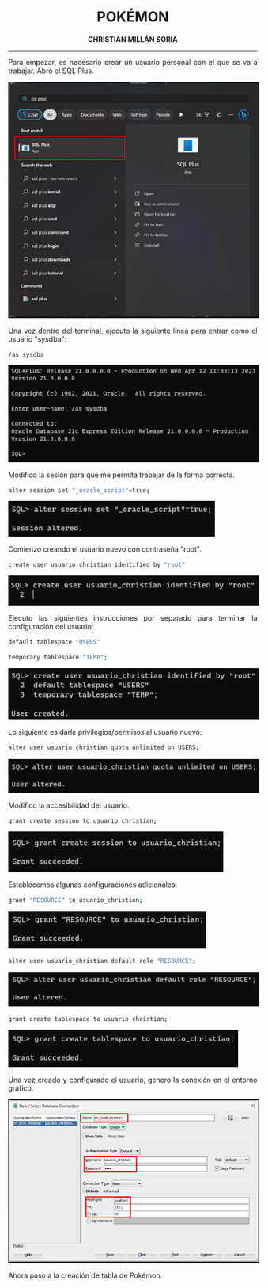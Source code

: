 <style>
  h1, h4{
    text-align: center;
    font-weight: bold;
    border: none;
    margin-bottom: 0px;
  }

  p{
    text-align: justify;
  }

  img{
    border: 2px solid black;
  }

  #ex{
    border: none;
  }
</style>

<h1>POKÉMON</h1>

<h4>CHRISTIAN MILLÁN SORIA</h4>

<hr>

<p>Para empezar, es necesario crear un usuario personal con el que se va a trabajar. Abro el SQL Plus.</p>

<img src="img/1.png">

<p>Una vez dentro del terminal, ejecuto la siguiente línea para entrar como el usuario "sysdba":</p>

```bash
/as sysdba
```

<img src="img/2.png">

<p>Modifico la sesión para que me permita trabajar de la forma correcta.</p>

```bash
alter session set "_oracle_script"=true;
```

<img src="img/3.png">

<p>Comienzo creando el usuario nuevo con contraseña "root".</p>

```bash
create user usuario_christian identified by "root"
```

<img src="img/4.png">

<p>Ejecuto las siguientes instrucciones por separado para terminar la configuración del usuario:</p>

```bash
default tablespace "USERS"
```

```bash
temporary tablespace "TEMP";
```

<img src="img/5.png">

<p>Lo siguiente es darle privilegios/permisos al usuario nuevo.</p>

```bash
alter user usuario_christian quota unlimited on USERS;
```
<img src="img/6.png">

<p>Modifico la accesibilidad del usuario.</p>

```bash
grant create session to usuario_christian;
```

<img src="img/7.png">

<p>Establecemos algunas configuraciones adicionales:</p>

```bash
grant "RESOURCE" to usuario_christian;
```

<img src="img/8.png">

```bash
alter user usuario_christian default role "RESOURCE";
```

<img src="img/9.png">

```bash
grant create tablespace to usuario_christian;
```

<img src="img/10.png">

<p>Una vez creado y configurado el usuario, genero la conexión en el entorno gráfico.</p>

<img src="img/11.png">

<p>Ahora paso a la creación de tabla de Pokémon.</p>

